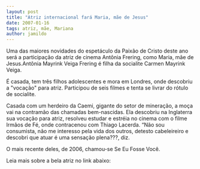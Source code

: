 ```yaml
---
layout: post
title: "Atriz internacional fará Maria, mãe de Jesus"
date: 2007-01-16
tags: atriz, mãe, Mariana
author: jamildo
---
```

Uma das maiores novidades do espet&aacute;culo da Paix&atilde;o de Cristo deste ano ser&aacute; a participa&ccedil;&atilde;o da atriz de cinema Ant&ocirc;nia Frering, como Maria, m&atilde;e de Jesus.Ant&ocirc;nia Mayrink Veiga Frering &eacute; filha da socialite Carmen Mayrink Veiga.

&Eacute; casada, tem tr&ecirc;s filhos adolescentes e mora em Londres, onde descobriu a "voca&ccedil;&atilde;o" para atriz. Participou de seis filmes e tenta se livrar do r&oacute;tulo de socialite.

Casada com um herdeiro da Caemi, gigante do setor de minera&ccedil;&atilde;o, a mo&ccedil;a vai na contram&atilde;o das chamadas bem-nascidas. Ela descobriu na Inglaterra sua voca&ccedil;&atilde;o para atriz, resolveu estudar e estr&eacute;ia no cinema com o filme Irm&atilde;os de F&eacute;, onde contracenou com Thiago Lacerda. &ldquo;N&atilde;o sou consumista, n&atilde;o me interesso pela vida dos outros, detesto cabeleireiro e descobri que atuar &eacute; uma sensa&ccedil;&atilde;o plena???, diz.

O mais recente deles, de 2006, chamou-se Se Eu Fosse Voc&ecirc;.

Leia mais sobre a bela atriz no link abaixo:

